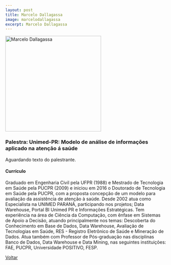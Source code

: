 ```yaml
---
layout: post
title: Marcelo Dallagassa
image: marcelodallagassa
excerpt: Marcelo Dallagassa
---
```

<p><img src="{{ site.baseurl }}/convidados/{{ page.image }}.jpg" alt="Marcelo Dallagassa" height="300" width="300"/></p>

### Palestra: Unimed-PR: Modelo de análise de informações aplicado na atenção á saúde

Aguardando texto do palestrante.

#### Currículo

Graduado em Engenharia Civil pela UFPR (1988) e Mestrado de Tecnologia em Saúde pela PUCPR (2009) e iniciou em 2016 o Doutorado de Tecnologia em Saúde pela PUCPR, com a proposta concepção de um modelo para avaliação da assistência de atenção à saúde. Desde 2002 atua como Especialista na UNIMED PARANÁ, participando nos projetos; Data Warehouse, Portal BI Unimed PR e Informações Estratégicas. Tem experiência na área de Ciência da Computação, com ênfase em Sistemas de Apoio a Decisão, atuando principalmente nos temas: Descoberta do Conhecimento em Base de Dados, Data Warehouse, Avaliação de Tecnologias em Saúde, RES - Registro Eletrônico de Saúde e Mineração de Dados. Atua também com Professor de Pós-graduação nas disciplinas Banco de Dados, Data Warehouse e Data Mining, nas seguintes instituições: FAE, PUCPR, Universidade POSITIVO, FESP. 

<a href="{{ site.baseurl }}/index.html">Voltar</a>
